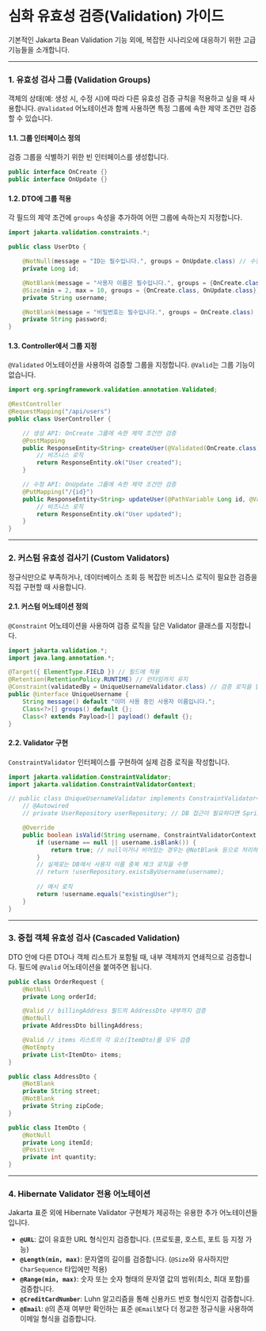 # 심화 유효성 검증(Validation) 가이드

기본적인 Jakarta Bean Validation 기능 외에, 복잡한 시나리오에 대응하기 위한 고급 기능들을 소개합니다.

---

### 1. 유효성 검사 그룹 (Validation Groups)

객체의 상태(예: 생성 시, 수정 시)에 따라 다른 유효성 검증 규칙을 적용하고 싶을 때 사용합니다. `@Validated` 어노테이션과 함께 사용하면 특정 그룹에 속한 제약 조건만 검증할 수 있습니다.

#### 1.1. 그룹 인터페이스 정의

검증 그룹을 식별하기 위한 빈 인터페이스를 생성합니다.

```java
public interface OnCreate {}
public interface OnUpdate {}
```

#### 1.2. DTO에 그룹 적용

각 필드의 제약 조건에 `groups` 속성을 추가하여 어떤 그룹에 속하는지 지정합니다.

```java
import jakarta.validation.constraints.*;

public class UserDto {

    @NotNull(message = "ID는 필수입니다.", groups = OnUpdate.class) // 수정 시에만 NotNull 검증
    private Long id;

    @NotBlank(message = "사용자 이름은 필수입니다.", groups = {OnCreate.class, OnUpdate.class}) // 생성과 수정 모두 검증
    @Size(min = 2, max = 10, groups = {OnCreate.class, OnUpdate.class})
    private String username;

    @NotBlank(message = "비밀번호는 필수입니다.", groups = OnCreate.class) // 생성 시에만 검증
    private String password;
}
```

#### 1.3. Controller에서 그룹 지정

`@Validated` 어노테이션을 사용하여 검증할 그룹을 지정합니다. `@Valid`는 그룹 기능이 없습니다.

```java
import org.springframework.validation.annotation.Validated;

@RestController
@RequestMapping("/api/users")
public class UserController {

    // 생성 API: OnCreate 그룹에 속한 제약 조건만 검증
    @PostMapping
    public ResponseEntity<String> createUser(@Validated(OnCreate.class) @RequestBody UserDto user) {
        // 비즈니스 로직
        return ResponseEntity.ok("User created");
    }

    // 수정 API: OnUpdate 그룹에 속한 제약 조건만 검증
    @PutMapping("/{id}")
    public ResponseEntity<String> updateUser(@PathVariable Long id, @Validated(OnUpdate.class) @RequestBody UserDto user) {
        // 비즈니스 로직
        return ResponseEntity.ok("User updated");
    }
}
```

---

### 2. 커스텀 유효성 검사기 (Custom Validators)

정규식만으로 부족하거나, 데이터베이스 조회 등 복잡한 비즈니스 로직이 필요한 검증을 직접 구현할 때 사용합니다.

#### 2.1. 커스텀 어노테이션 정의

`@Constraint` 어노테이션을 사용하여 검증 로직을 담은 Validator 클래스를 지정합니다.

```java
import jakarta.validation.*;
import java.lang.annotation.*;

@Target({ ElementType.FIELD }) // 필드에 적용
@Retention(RetentionPolicy.RUNTIME) // 런타임까지 유지
@Constraint(validatedBy = UniqueUsernameValidator.class) // 검증 로직을 담은 클래스
public @interface UniqueUsername {
    String message() default "이미 사용 중인 사용자 이름입니다.";
    Class<?>[] groups() default {};
    Class<? extends Payload>[] payload() default {};
}
```

#### 2.2. Validator 구현

`ConstraintValidator` 인터페이스를 구현하여 실제 검증 로직을 작성합니다.

```java
import jakarta.validation.ConstraintValidator;
import jakarta.validation.ConstraintValidatorContext;

// public class UniqueUsernameValidator implements ConstraintValidator<UniqueUsername, String> {
    // @Autowired
    // private UserRepository userRepository; // DB 접근이 필요하다면 Spring Bean으로 주입받아 사용

    @Override
    public boolean isValid(String username, ConstraintValidatorContext context) {
        if (username == null || username.isBlank()) {
            return true; // null이거나 비어있는 경우는 @NotBlank 등으로 처리하는 것이 좋음
        }
        // 실제로는 DB에서 사용자 이름 중복 체크 로직을 수행
        // return !userRepository.existsByUsername(username);
        
        // 예시 로직
        return !username.equals("existingUser");
    }
}
```

---

### 3. 중첩 객체 유효성 검사 (Cascaded Validation)

DTO 안에 다른 DTO나 객체 리스트가 포함될 때, 내부 객체까지 연쇄적으로 검증합니다. 필드에 `@Valid` 어노테이션을 붙여주면 됩니다.

```java
public class OrderRequest {
    @NotNull
    private Long orderId;

    @Valid // billingAddress 필드의 AddressDto 내부까지 검증
    @NotNull
    private AddressDto billingAddress;

    @Valid // items 리스트의 각 요소(ItemDto)를 모두 검증
    @NotEmpty
    private List<ItemDto> items;
}

public class AddressDto {
    @NotBlank
    private String street;
    @NotBlank
    private String zipCode;
}

public class ItemDto {
    @NotNull
    private Long itemId;
    @Positive
    private int quantity;
}
```

---

### 4. Hibernate Validator 전용 어노테이션

Jakarta 표준 외에 Hibernate Validator 구현체가 제공하는 유용한 추가 어노테이션들입니다.

- **`@URL`**: 값이 유효한 URL 형식인지 검증합니다. (프로토콜, 호스트, 포트 등 지정 가능)
- **`@Length(min, max)`**: 문자열의 길이를 검증합니다. (`@Size`와 유사하지만 `CharSequence` 타입에만 적용)
- **`@Range(min, max)`**: 숫자 또는 숫자 형태의 문자열 값의 범위(최소, 최대 포함)를 검증합니다.
- **`@CreditCardNumber`**: Luhn 알고리즘을 통해 신용카드 번호 형식인지 검증합니다.
- **`@Email`**: `@`의 존재 여부만 확인하는 표준 `@Email`보다 더 정교한 정규식을 사용하여 이메일 형식을 검증합니다.
